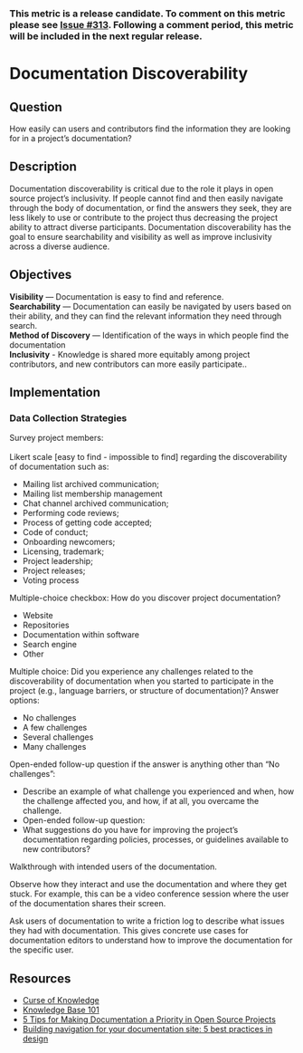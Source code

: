 ### This metric is a release candidate. To comment on this metric please see [Issue #313](https://github.com/chaoss/wg-diversity-inclusion/issues/313). Following a comment period, this metric will be included in the next regular release.

# Documentation Discoverability 
## Question
How easily can users and contributors find the information they are looking for in a project’s documentation?
## Description
Documentation discoverability is critical due to the role it plays in open source project’s inclusivity. If people cannot find and then easily navigate through the body of documentation, or find the answers they seek, they are less likely to use or contribute to the project thus decreasing the project ability to attract diverse participants. Documentation discoverability has the goal to ensure searchability and visibility as well as improve inclusivity across a diverse audience.
## Objectives
**Visibility** — Documentation is easy to find and reference. <br/>
**Searchability** — Documentation can easily be navigated by users based on their ability, and they can find the relevant information they need through search. <br/>
**Method of Discovery** — Identification of the ways in which people find the documentation <br/>
**Inclusivity** - Knowledge is shared more equitably among project contributors, and new contributors can more easily participate.. <br/>
## Implementation
### Data Collection Strategies


Survey project members: <br/> <br/>
Likert scale [easy to find - impossible to find] regarding the discoverability of documentation such as:
 - Mailing list archived communication; 
 - Mailing list membership management 
 - Chat channel archived communication; 
 - Performing code reviews; 
 - Process of getting code accepted; 
 - Code of conduct; 
 - Onboarding newcomers; 
 - Licensing, trademark; 
 - Project leadership; 
 - Project releases; 
 - Voting process

Multiple-choice checkbox: How do you discover project documentation? 
- Website 
- Repositories 
- Documentation within software 
- Search engine
- Other

Multiple choice: Did you experience any challenges related to the discoverability of documentation when you started to participate in the project (e.g., language barriers, or structure of documentation)?
Answer options: 
- No challenges
- A few challenges
- Several challenges
- Many challenges

Open-ended follow-up question if the answer is anything other than “No challenges”: 
- Describe an example of what challenge you experienced and when, how the challenge affected you, and how, if at all, you overcame the challenge.
- Open-ended follow-up question: 
 - What suggestions do you have for improving the project’s documentation regarding policies, processes, or guidelines available to new contributors? 

Walkthrough with intended users of the documentation.  <br/>

Observe how they interact and use the documentation and where they get stuck. For example, this can be a video conference session where the user of the documentation shares their screen.  <br/>

Ask users of documentation to write a friction log to describe what issues they had with documentation. This gives concrete use cases for documentation editors to understand how to improve the documentation for the specific user.

## Resources

- [Curse of Knowledge](https://en.wikipedia.org/wiki/Curse_of_knowledge)
- [Knowledge Base 101](https://www.helpscout.com/playlists/knowledge-base/)
- [5 Tips for Making Documentation a Priority in Open Source Projects](https://opensource.com/article/20/8/documentation-open-source-projects) 
- [Building navigation for your documentation site: 5 best practices in design](https://idratherbewriting.com/files/doc-navigation-wtd/design-principles-for-doc-navigation/) 
